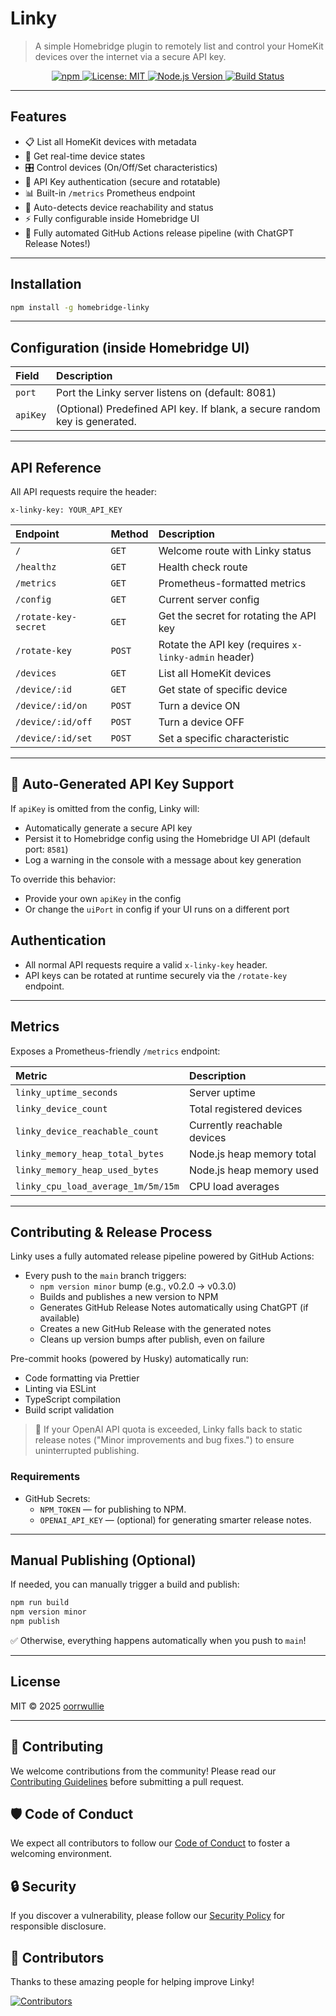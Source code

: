 # Linky

> A simple Homebridge plugin to remotely list and control your HomeKit devices over the internet via a secure API key.

<p align="center">
  <a href="https://www.npmjs.com/package/homebridge-linky">
    <img alt="npm" src="https://img.shields.io/npm/v/homebridge-linky">
  </a>
  <a href="https://github.com/oorrwullie/homebridge-linky/blob/main/LICENSE">
    <img alt="License: MIT" src="https://img.shields.io/badge/License-MIT-yellow.svg">
  </a>
  <a href="https://nodejs.org/en/">
    <img alt="Node.js Version" src="https://img.shields.io/node/v/homebridge-linky">
  </a>
  <a href="https://github.com/oorrwullie/homebridge-linky/actions/workflows/publish.yml">
    <img alt="Build Status" src="https://github.com/oorrwullie/homebridge-linky/actions/workflows/publish.yml/badge.svg">
  </a>
</p>

---

## Features

- 📋 List all HomeKit devices with metadata
- 🔄 Get real-time device states
- 🎛️ Control devices (On/Off/Set characteristics)
- 🔐 API Key authentication (secure and rotatable)
- 📊 Built-in `/metrics` Prometheus endpoint
- 📡 Auto-detects device reachability and status
- ⚡ Fully configurable inside Homebridge UI
- 🚀 Fully automated GitHub Actions release pipeline (with ChatGPT Release Notes!)

---

## Installation

```bash
npm install -g homebridge-linky
```

---

## Configuration (inside Homebridge UI)

| Field | Description |
|:------|:------------|
| `port` | Port the Linky server listens on (default: 8081) |
| `apiKey` | (Optional) Predefined API key. If blank, a secure random key is generated. |

---

## API Reference

All API requests require the header:

```http
x-linky-key: YOUR_API_KEY
```

| Endpoint | Method | Description |
|:---------|:-------|:------------|
| `/` | `GET` | Welcome route with Linky status |
| `/healthz` | `GET` | Health check route |
| `/metrics` | `GET` | Prometheus-formatted metrics |
| `/config` | `GET` | Current server config |
| `/rotate-key-secret` | `GET` | Get the secret for rotating the API key |
| `/rotate-key` | `POST` | Rotate the API key (requires `x-linky-admin` header) |
| `/devices` | `GET` | List all HomeKit devices |
| `/device/:id` | `GET` | Get state of specific device |
| `/device/:id/on` | `POST` | Turn a device ON |
| `/device/:id/off` | `POST` | Turn a device OFF |
| `/device/:id/set` | `POST` | Set a specific characteristic |

---

## 🧠 Auto-Generated API Key Support

If `apiKey` is omitted from the config, Linky will:
- Automatically generate a secure API key
- Persist it to Homebridge config using the Homebridge UI API (default port: `8581`)
- Log a warning in the console with a message about key generation

To override this behavior:
- Provide your own `apiKey` in the config
- Or change the `uiPort` in config if your UI runs on a different port

## Authentication

- All normal API requests require a valid `x-linky-key` header.
- API keys can be rotated at runtime securely via the `/rotate-key` endpoint.

---

## Metrics

Exposes a Prometheus-friendly `/metrics` endpoint:

| Metric | Description |
|:-------|:------------|
| `linky_uptime_seconds` | Server uptime |
| `linky_device_count` | Total registered devices |
| `linky_device_reachable_count` | Currently reachable devices |
| `linky_memory_heap_total_bytes` | Node.js heap memory total |
| `linky_memory_heap_used_bytes` | Node.js heap memory used |
| `linky_cpu_load_average_1m/5m/15m` | CPU load averages |

---

## Contributing & Release Process

Linky uses a fully automated release pipeline powered by GitHub Actions:

- Every push to the `main` branch triggers:
  - `npm version minor` bump (e.g., v0.2.0 → v0.3.0)
  - Builds and publishes a new version to NPM
  - Generates GitHub Release Notes automatically using ChatGPT (if available)
  - Creates a new GitHub Release with the generated notes
  - Cleans up version bumps after publish, even on failure

Pre-commit hooks (powered by Husky) automatically run:

- Code formatting via Prettier
- Linting via ESLint
- TypeScript compilation
- Build script validation

> 💬 If your OpenAI API quota is exceeded, Linky falls back to static release notes ("Minor improvements and bug fixes.") to ensure uninterrupted publishing.

### Requirements

- GitHub Secrets:
  - `NPM_TOKEN` — for publishing to NPM.
  - `OPENAI_API_KEY` — (optional) for generating smarter release notes.

---

## Manual Publishing (Optional)

If needed, you can manually trigger a build and publish:

```bash
npm run build
npm version minor
npm publish
```

✅ Otherwise, everything happens automatically when you push to `main`!

---

## License

MIT © 2025 [oorrwullie](https://github.com/oorrwullie)

---

## 🤝 Contributing

We welcome contributions from the community!
Please read our [Contributing Guidelines](./CONTRIBUTING.md) before submitting a pull request.

## 🛡️ Code of Conduct

We expect all contributors to follow our [Code of Conduct](./.github/CODE_OF_CONDUCT.md) to foster a welcoming environment.

## 🔒 Security

If you discover a vulnerability, please follow our [Security Policy](./.github/SECURITY.md) for responsible disclosure.

## 🙌 Contributors

Thanks to these amazing people for helping improve Linky!

[![Contributors](https://img.shields.io/github/contributors/oorrwullie/homebridge-linky?color=blue&style=flat-square)](https://github.com/oorrwullie/homebridge-linky/graphs/contributors)

